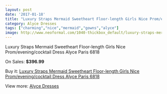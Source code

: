 ```yaml
---
layout: post
date: '2017-01-18'
title: "Luxury Straps Mermaid Sweetheart Floor-length Girls Nice Prom/evening/cocktail Dress Alyce Paris 6818"
category: Alyce Dresses
tags: ["charming","nice","mermaid","gowns","alyce"]
image: http://www.neoformal.com/1040-thickbox_default/luxury-straps-mermaid-sweetheart-floor-length-girls-nice-prom-evening-cocktail-dress-alyce-paris-6818.jpg
---
```

Luxury Straps Mermaid Sweetheart Floor-length Girls Nice Prom/evening/cocktail Dress Alyce Paris 6818

On Sales: **$396.99**
<a href="https://www.neoformal.com/en/alyce-dresses/377-luxury-straps-mermaid-sweetheart-floor-length-girls-nice-prom-evening-cocktail-dress-alyce-paris-6818.html"><amp-img layout="responsive" width="600" height="600" src="//www.neoformal.com/1040-thickbox_default/luxury-straps-mermaid-sweetheart-floor-length-girls-nice-prom-evening-cocktail-dress-alyce-paris-6818.jpg" alt="Luxury Straps Mermaid Sweetheart Floor-length Girls Nice Prom/evening/cocktail Dress Alyce Paris 6818 0" /></a>
<a href="https://www.neoformal.com/en/alyce-dresses/377-luxury-straps-mermaid-sweetheart-floor-length-girls-nice-prom-evening-cocktail-dress-alyce-paris-6818.html"><amp-img layout="responsive" width="600" height="600" src="//www.neoformal.com/1041-thickbox_default/luxury-straps-mermaid-sweetheart-floor-length-girls-nice-prom-evening-cocktail-dress-alyce-paris-6818.jpg" alt="Luxury Straps Mermaid Sweetheart Floor-length Girls Nice Prom/evening/cocktail Dress Alyce Paris 6818 1" /></a>

Buy it: [Luxury Straps Mermaid Sweetheart Floor-length Girls Nice Prom/evening/cocktail Dress Alyce Paris 6818](https://www.neoformal.com/en/alyce-dresses/377-luxury-straps-mermaid-sweetheart-floor-length-girls-nice-prom-evening-cocktail-dress-alyce-paris-6818.html "Luxury Straps Mermaid Sweetheart Floor-length Girls Nice Prom/evening/cocktail Dress Alyce Paris 6818")

View more: [Alyce Dresses](https://www.neoformal.com/en/3-alyce-dresses "Alyce Dresses")